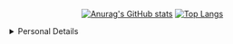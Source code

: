 <div align="center">
  
  <a href="">![Anurag's GitHub stats](https://github-readme-stats.vercel.app/api?username=belongtothenight&theme=codeSTACKr&show_icons=true)</a>
  <a href="">[![Top Langs](https://github-readme-stats.vercel.app/api/top-langs/?username=belongtothenight&theme=codeSTACKr&layout=compact)](https://github.com/anuraghazra/github-readme-stats)</a>

</div>

<details><summary>Personal Details</summary>

- 👋 Hi, I’m @belongtothenight
- 👀 I’m interested in 
  - Drones
  - Control System
  - ML
  - DL
  - BD
  - audio
  - IoT
  - analog circuit design.
- 🌱 I’m currently learning 
  - ML
  - DL
  - BD
  - IoT
- 💞️ I’m looking to collaborate on
  - Anything!
- 📫 How to reach me 
  - Email: dachuan516@gmail.com

</details>

<!---
belongtothenight/belongtothenight is a ✨ special ✨ repository because its `README.md` (this file) appears on your GitHub profile.
You can click the Preview link to take a look at your changes.
--->
